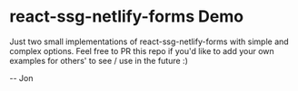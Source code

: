 # react-ssg-netlify-forms Demo

Just two small implementations of react-ssg-netlify-forms with simple and complex options. Feel free to PR this repo if you'd like to add your own examples for others' to see / use in the future :) 

-- 
Jon
